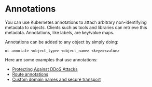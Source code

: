 # Annotations

You can use Kubernetes annotations to attach arbitrary non-identifying metadata to objects. Clients such as tools and libraries can retrieve this metadata. Annotations, like labels, are key/value maps.

Annotations can be added to any object by simply doing:

```
oc annotate <object_type> <object_name> <key>=<value>
```

Here are some examples that use annotations:

* [Protecting Against DDoS Attacks](/../../support/faq/DDos/)
* [Route annotations](../../concepts/#route)
* [Custom domain names and secure transport](../custom-domain/)
